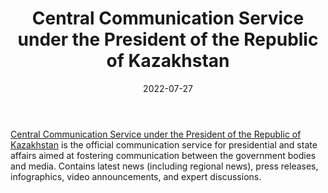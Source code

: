 ﻿---
title: "Central Communication Service under the President of the Republic of Kazakhstan"
linkTitle: "Central Communication Service under the President of the Republic of Kazakhstan"
date: 2022-07-27
countries: ["Kazakhstan"]
category: ["Government"]
tags: ["government", "policy", "media"]
date_start: []
date_end: []
data_type: ["policy", "news"] 
language: ["Russian", "Kazakh", "English"]
description: 
  Central Communication Service under the President of the Republic of Kazakhstan is the official communication service for presidential and state affairs aimed at fostering communication between the government bodies and media.
---

[Central Communication Service under the President of the Republic of Kazakhstan](https://ortcom.kz/en/) is the official communication service for presidential and state affairs aimed at fostering communication between the government bodies and media. Contains latest news (including regional news), press releases, infographics, video announcements, and expert discussions. 
